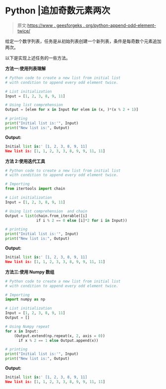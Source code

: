 # Python |追加奇数元素两次

> 原文:[https://www . geesforgeks . org/python-append-odd-element-twice/](https://www.geeksforgeeks.org/python-append-odd-element-twice/)

给定一个数字列表，任务是从初始列表创建一个新列表，条件是每奇数个元素追加两次。

以下是实现上述任务的一些方法。

**方法一:使用列表理解**

```py
# Python code to create a new list from initial list
# with condition to append every odd element twice.

# List initialization
Input = [1, 2, 3, 8, 9, 11]

# Using list comprehension 
Output = [elem for x in Input for elem in (x, )*(x % 2 + 1)]

# printing 
print("Initial list is:'", Input)
print("New list is:", Output)
```

**Output:**

```py
Initial list is:' [1, 2, 3, 8, 9, 11]
New list is: [1, 1, 2, 3, 3, 8, 9, 9, 11, 11]

```

**方法 2:使用迭代工具**

```py
# Python code to create a new list from initial list
# with condition to append every odd element twice.

# Importing
from itertools import chain

# List initialization
Input = [1, 2, 3, 8, 9, 11]

# Using list comprehension  and chain
Output = list(chain.from_iterable([i] 
              if i % 2 == 0 else [i]*2 for i in Input))

# printing 
print("Initial list is:'", Input)
print("New list is:", Output)
```

**Output:**

```py
Initial list is:' [1, 2, 3, 8, 9, 11]
New list is: [1, 1, 2, 3, 3, 8, 9, 9, 11, 11]

```

**方法三:使用 Numpy 数组**

```py
# Python code to create a new list from initial list
# with condition to append every odd element twice.

# Importing
import numpy as np

# List initialization
Input = [1, 2, 3, 8, 9, 11]
Output = []

# Using Numpy repeat
for x in Input:
    (Output.extend(np.repeat(x, 2, axis = 0))
      if x % 2 == 1 else Output.append(x))

# printing 
print("Initial list is:'", Input)
print("New list is:", Output)
```

**Output:**

```py
Initial list is:' [1, 2, 3, 8, 9, 11]
New list is: [1, 1, 2, 3, 3, 8, 9, 9, 11, 11]

```